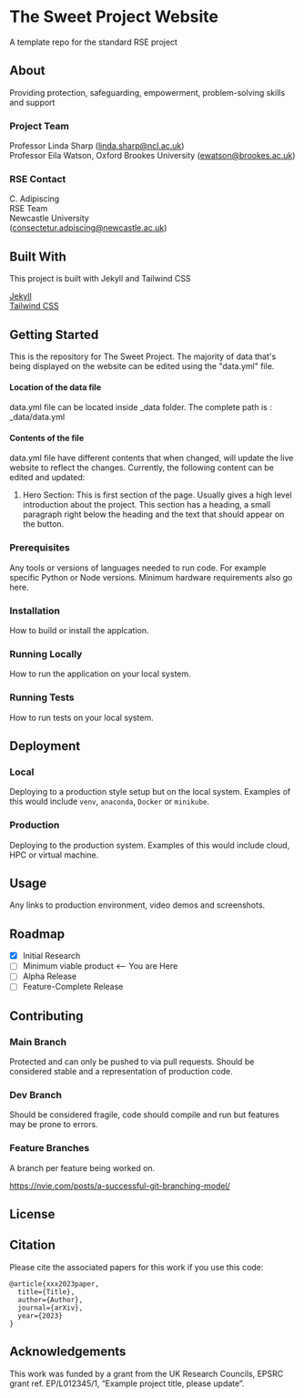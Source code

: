 # The Sweet Project Website

A template repo for the standard RSE project

## About

Providing protection, safeguarding, empowerment, problem-solving skills and support

### Project Team

Professor Linda Sharp ([linda.sharp@ncl.ac.uk](linda.sharp@ncl.ac.uk))  
Professor Eila Watson, Oxford Brookes University ([ewatson@brookes.ac.uk](mailto:ewatson@brookes.ac.uk))

### RSE Contact

C. Adipiscing  
RSE Team  
Newcastle University  
([consectetur.adpiscing@newcastle.ac.uk](mailto:consectetur.adpiscing@newcastle.ac.uk))

## Built With

This project is built with Jekyll and Tailwind CSS

[Jekyll](https://jekyllrb.com)  
[Tailwind CSS](https://tailwindcss.com)

## Getting Started

This is the repository for The Sweet Project. The majority of data that's being displayed on the website can be edited using the "data.yml" file.

#### Location of the data file

data.yml file can be located inside \_data folder. The complete path is : \_data/data.yml

#### Contents of the file

data.yml file have different contents that when changed, will update the live website to reflect the changes. Currently, the following content can be edited and updated:

1. Hero Section: This is first section of the page. Usually gives a high level introduction about the project. This section has a heading, a small paragraph right below the heading and the text that should appear on the button.

### Prerequisites

Any tools or versions of languages needed to run code. For example specific Python or Node versions. Minimum hardware requirements also go here.

### Installation

How to build or install the applcation.

### Running Locally

How to run the application on your local system.

### Running Tests

How to run tests on your local system.

## Deployment

### Local

Deploying to a production style setup but on the local system. Examples of this would include `venv`, `anaconda`, `Docker` or `minikube`.

### Production

Deploying to the production system. Examples of this would include cloud, HPC or virtual machine.

## Usage

Any links to production environment, video demos and screenshots.

## Roadmap

- [x] Initial Research
- [ ] Minimum viable product <-- You are Here
- [ ] Alpha Release
- [ ] Feature-Complete Release

## Contributing

### Main Branch

Protected and can only be pushed to via pull requests. Should be considered stable and a representation of production code.

### Dev Branch

Should be considered fragile, code should compile and run but features may be prone to errors.

### Feature Branches

A branch per feature being worked on.

https://nvie.com/posts/a-successful-git-branching-model/

## License

## Citation

Please cite the associated papers for this work if you use this code:

```
@article{xxx2023paper,
  title={Title},
  author={Author},
  journal={arXiv},
  year={2023}
}
```

## Acknowledgements

This work was funded by a grant from the UK Research Councils, EPSRC grant ref. EP/L012345/1, “Example project title, please update”.
